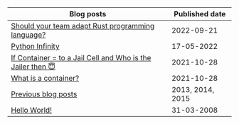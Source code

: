 Blog posts | Published date
------------ | -------------
[Should your team adapt Rust programming language?](https://mahesh-maximus.github.io/mahesh/blog-posts/2022-09/21_Should-your-team-adapt-Rust-programming-language.html)|2022-09-21
[Python Infinity](https://mahesh-maximus.github.io/mahesh/blog-posts/2022-05/17_python-infinity.html)| 17-05-2022
[If Container = to a Jail Cell and Who is the Jailer then 😇](https://mahesh-maximus.github.io/mahesh/blog-posts/2021-10/28_if-container-equals-to-a-Jail-cell-and-who-is-the-jailer.html)| 2021-10-28
[What is a container?](https://mahesh-maximus.github.io/mahesh/blog-posts/2021-10/28_what-is-a-container.html) | 2021-10-28
[Previous blog posts](http://maheshdharmasena.blogspot.com/)|2013, 2014, 2015
[Hello World!](https://mahesh-maximus.github.io/mahesh/blog-posts/2008-03/31_hello-world.html) | 31-03-2008







